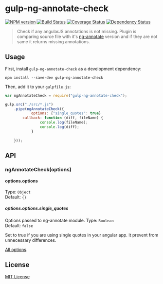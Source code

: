 # gulp-ng-annotate-check
[![NPM version][npm-image]][npm-url] [![Build Status][travis-image]][travis-url]  [![Coverage Status][coveralls-image]][coveralls-url] [![Dependency Status][depstat-image]][depstat-url]

> Check if any angularJS annotations is not missing.
> Plugin is comparing source file with it's [ng-annotate](https://github.com/olov/ng-annotate) version and if they are not same it returns missing annotations.

## Usage

First, install `gulp-ng-annotate-check` as a development dependency:

```shell
npm install --save-dev gulp-ng-annotate-check
```

Then, add it to your `gulpfile.js`:

```javascript
var ngAnnotateCheck = require("gulp-ng-annotate-check");

gulp.src("./src/*.js")
	.pipe(ngAnnotateCheck({
	        options: {"single_quotes": true}
		callback: function (diff, fileName) {
				console.log(fileName);
				console.log(diff);
			}
		
	}));
```

## API

### ngAnnotateCheck(options)

#### options.options
Type: `Object`  
Default: `{}`

##### options.options.single_quotes
Options passed to ng-annotate module. 
Type: `Boolean`  
Default: `false`

Set to true if you are using single quotes in your angular app.
It prevent from unnecessary differences.


[All options](https://github.com/olov/ng-annotate/blob/master/ng-annotate.js).


## License

[MIT License](http://en.wikipedia.org/wiki/MIT_License)

[npm-url]: https://npmjs.org/package/gulp-ng-annotate-check
[npm-image]: https://badge.fury.io/js/gulp-ng-annotate-check.png

[travis-url]: http://travis-ci.org/elmccd/gulp-ng-annotate-check
[travis-image]: https://secure.travis-ci.org/elmccd/gulp-ng-annotate-check.png?branch=master

[coveralls-url]: https://coveralls.io/r/elmccd/gulp-ng-annotate-check
[coveralls-image]: https://coveralls.io/repos/elmccd/gulp-ng-annotate-check/badge.png

[depstat-url]: https://david-dm.org/elmccd/gulp-ng-annotate-check
[depstat-image]: https://david-dm.org/elmccd/gulp-ng-annotate-check.png
